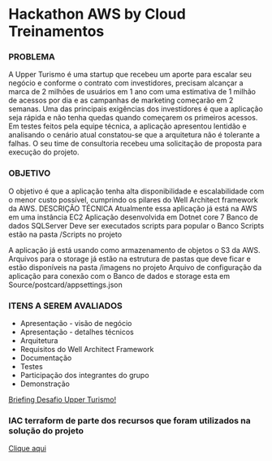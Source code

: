 # Hackathon AWS by Cloud Treinamentos

### **PROBLEMA**
A Upper Turismo é uma startup que recebeu um aporte para escalar seu negócio e
conforme o contrato com investidores, precisam alcançar a marca de 2 milhões de
usuários em 1 ano com uma estimativa de 1 milhão de acessos por dia e as
campanhas de marketing começarão em 2 semanas.
Uma das principais exigências dos investidores é que a aplicação seja rápida e não
tenha quedas quando começarem os primeiros acessos.
Em testes feitos pela equipe técnica, a aplicação apresentou lentidão e analisando o
cenário atual constatou-se que a arquitetura não é tolerante a falhas.
O seu time de consultoria recebeu uma solicitação de proposta para execução do
projeto.

### **OBJETIVO**
O objetivo é que a aplicação tenha alta disponibilidade e escalabilidade com o
menor custo possível, cumprindo os pilares do Well Architect framework da AWS.
DESCRIÇÃO TÉCNICA
Atualmente essa aplicação já está na AWS em uma instância EC2
Aplicação desenvolvida em Dotnet core 7
Banco de dados SQLServer
Deve ser executados scripts para popular o Banco
Scripts estão na pasta /Scripts no projeto

A aplicação já está usando como armazenamento de objetos o S3 da AWS.
Arquivos para o storage já estão na estrutura de pastas que deve ficar e estão
disponíveis na pasta /imagens no projeto
Arquivo de configuração da aplicação para conexão com o Banco de dados e
storage esta em Source/postcard/appsettings.json

### **ITENS A SEREM AVALIADOS**
- Apresentação - visão de negócio
- Apresentação - detalhes técnicos
- Arquitetura
- Requisitos do Well Architect Framework
- Documentação
- Testes
- Participação dos integrantes do grupo
- Demonstração

[Briefing Desafio Upper Turismo!](/Briefing%20do%20problema.pdf "Briefing Desafio Upper Turismo")


### **IAC terraform de parte dos recursos que foram utilizados na solução do projeto**
<a name="provider_aws"></a> [Clique aqui](/iac/)